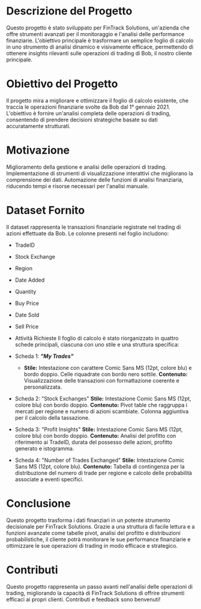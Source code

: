 # Descrizione del Progetto

Questo progetto è stato sviluppato per FinTrack Solutions, un'azienda che offre strumenti avanzati per il monitoraggio e l'analisi delle performance finanziarie. L'obiettivo principale è trasformare un semplice foglio di calcolo in uno strumento di analisi dinamico e visivamente efficace, permettendo di ottenere insights rilevanti sulle operazioni di trading di Bob, il nostro cliente principale.

# Obiettivo del Progetto

Il progetto mira a migliorare e ottimizzare il foglio di calcolo esistente, che traccia le operazioni finanziarie svolte da Bob dal 1° gennaio 2021. L'obiettivo è fornire un'analisi completa delle operazioni di trading, consentendo di prendere decisioni strategiche basate su dati accuratamente strutturati.

#  Motivazione

Miglioramento della gestione e analisi delle operazioni di trading.
Implementazione di strumenti di visualizzazione interattivi che migliorano la comprensione dei dati.
Automazione delle funzioni di analisi finanziaria, riducendo tempi e risorse necessari per l'analisi manuale.

# Dataset Fornito
Il dataset rappresenta le transazioni finanziarie registrate nel trading di azioni effettuate da Bob. Le colonne presenti nel foglio includono:

- TradeID
- Stock Exchange
- Region
- Date Added
- Quantity
- Buy Price
- Date Sold
- Sell Price
- Attività Richieste
Il foglio di calcolo è stato riorganizzato in quattro schede principali, ciascuna con uno stile e una struttura specifica:

- Scheda 1: ***"My Trades"***
  - **Stile:** Intestazione con carattere Comic Sans MS (12pt, colore blu) e bordo doppio. Celle riquadrate con bordo nero sottile.
  **Contenuto:** Visualizzazione delle transazioni con formattazione coerente e personalizzata.
- Scheda 2: "Stock Exchanges"
  **Stile:** Intestazione Comic Sans MS (12pt, colore blu) con bordo doppio.
  **Contenuto:** Pivot table che raggruppa i mercati per regione e numero di azioni scambiate. Colonna aggiuntiva per il calcolo della tassazione.
- Scheda 3: "Profit Insights"
  **Stile:** Intestazione Comic Sans MS (12pt, colore blu) con bordo doppio.
  **Contenuto:** Analisi del profitto con riferimento ai TradeID, durata del possesso delle azioni, profitto generato e istogramma.
- Scheda 4: "Number of Trades Exchanged"
  **Stile:** Intestazione Comic Sans MS (12pt, colore blu).
  **Contenuto:** Tabella di contingenza per la distribuzione del numero di trade per regione e calcolo delle probabilità associate a eventi specifici.

# Conclusione
Questo progetto trasforma i dati finanziari in un potente strumento decisionale per FinTrack Solutions. Grazie a una struttura di facile lettura e a funzioni avanzate come tabelle pivot, analisi del profitto e distribuzioni probabilistiche, il cliente potrà monitorare le sue performance finanziarie e ottimizzare le sue operazioni di trading in modo efficace e strategico.

# Contributi
Questo progetto rappresenta un passo avanti nell'analisi delle operazioni di trading, migliorando la capacità di FinTrack Solutions di offrire strumenti efficaci ai propri clienti. Contributi e feedback sono benvenuti!
